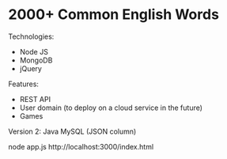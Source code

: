 # 2000+ Common English Words

Technologies:
* Node JS
* MongoDB
* jQuery

Features:
* REST API
* User domain (to deploy on a cloud service in the future)
* Games

Version 2:
	Java
	MySQL (JSON column)

node app.js
http://localhost:3000/index.html
